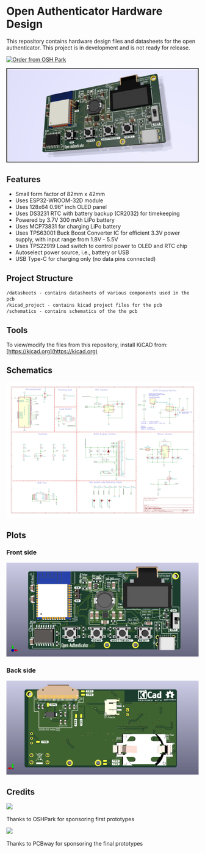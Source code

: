 # Open Authenticator Hardware Design

This repository contains hardware design files and datasheets for the open authenticator. This project is in development and is not ready for release.

<a href="https://oshpark.com/shared_projects/XT2lydtr"><img src="https://oshpark.com/packs/media/images/badge-5f4e3bf4bf68f72ff88bd92e0089e9cf.png" alt="Order from OSH Park"></img></a>

![](/assets/open_authenticator.png)

## Features

* Small form factor of 82mm x 42mm
* Uses ESP32-WROOM-32D module
* Uses 128x64 0.96" inch OLED panel
* Uses DS3231 RTC with battery backup (CR2032) for timekeeping
* Powered by 3.7V 300 mAh LiPo battery
* Uses MCP73831 for charging LiPo battery
* Uses TPS63001 Buck Boost Converter IC for efficient 3.3V power supply, with input range from 1.8V - 5.5V
* Uses TPS22919 Load switch to control power to OLED and RTC chip
* Autoselect power source, i.e., battery or USB
* USB Type-C for charging only (no data pins connected)

## Project Structure

```
/datasheets - contains datasheets of various components used in the pcb
/kicad_project - contains kicad project files for the pcb
/schematics - contains schematics of the the pcb
```

## Tools

To view/modify the files from this repository, install KiCAD from: [https://kicad.org](https://kicad.org)

## Schematics

![](/assets/open_authenticator.svg)

## Plots

### Front side

![](assets/open_authenticator_front.png)

### Back side

![](assets/open_authenticator_back.png)

## Credits

![](https://blogdotoshparkdotcom.files.wordpress.com/2016/01/oshpark_logo_2x_360.png)

Thanks to OSHPark for sponsoring first prototypes

![](https://www.electronics-lab.com/wp-content/uploads/2020/04/0x0.png)

Thanks to PCBway for sponsoring the final prototypes
